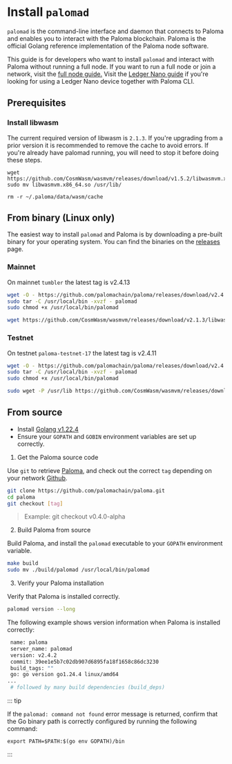 # Install `palomad`

`palomad` is the command-line interface and daemon that connects to Paloma and enables you to interact with the Paloma blockchain. Paloma is the official Golang reference implementation of the Paloma node software.

This guide is for developers who want to install `palomad` and interact with Paloma without running a full node. If you want to run a full node or join a network, visit the [full node guide.](../../maintain/node/requirements) Visit the [Ledger Nano guide](../../resources/paloma-ledger) if you're looking for using a Ledger Nano device together with Paloma CLI.

## Prerequisites

### Install libwasm
The current required version of libwasm is `2.1.3`. If you're upgrading from a prior version it is recommended to remove the cache to avoid errors. If you're already have palomad running, you will need to stop it before doing these steps.

```
wget https://github.com/CosmWasm/wasmvm/releases/download/v1.5.2/libwasmvm.x86_64.so
sudo mv libwasmvm.x86_64.so /usr/lib/

rm -r ~/.paloma/data/wasm/cache
```

## From binary (Linux only)

The easiest way to install `palomad` and Paloma is by downloading a pre-built binary for your operating system. You can find the binaries on the [releases](https://github.com/palomachain/paloma/releases) page. 


### Mainnet
On mainnet `tumbler` the latest tag is v2.4.13

```sh
wget -O - https://github.com/palomachain/paloma/releases/download/v2.4.13/paloma_Linux_x86_64.tar.gz  | \
sudo tar -C /usr/local/bin -xvzf - palomad
sudo chmod +x /usr/local/bin/palomad

wget https://github.com/CosmWasm/wasmvm/releases/download/v2.1.3/libwasmvm.x86_64.so/libwasmvm.x86_64.so
```

### Testnet
On testnet `paloma-testnet-17` the latest tag is v2.4.11

```sh
wget -O - https://github.com/palomachain/paloma/releases/download/v2.4.11/paloma_Linux_x86_64.tar.gz  | \
sudo tar -C /usr/local/bin -xvzf - palomad
sudo chmod +x /usr/local/bin/palomad

sudo wget -P /usr/lib https://github.com/CosmWasm/wasmvm/releases/download/v1.5.2/libwasmvm.x86_64.so
```

## From source

- Install [Golang v1.22.4](https://golang.org/doc/install)
- Ensure your `GOPATH` and `GOBIN` environment variables are set up correctly.
1. Get the Paloma source code

Use `git` to retrieve [Paloma](https://github.com/palomachain/paloma), and check out the correct `tag` depending on your network [Github](https://github.com/palomachain/paloma/releases).

 ```bash
 git clone https://github.com/palomachain/paloma.git
 cd paloma
 git checkout [tag]
```
   
 > Example: git checkout v0.4.0-alpha

2. Build Paloma from source

Build Paloma, and install the `palomad` executable to your `GOPATH` environment variable.

```bash
make build
sudo mv ./build/palomad /usr/local/bin/palomad
```

3. Verify your Paloma installation

Verify that Paloma is installed correctly.

```bash
palomad version --long
```

The following example shows version information when Paloma is installed correctly:

```bash
 name: paloma
 server_name: palomad
 version: v2.4.2
 commit: 39ee1e5b7c02db907d6895fa18f1658c86dc3230
 build_tags: ""
 go: go version go1.24.4 linux/amd64
...
 # followed by many build dependencies (build_deps)
```

::: tip

If the `palomad: command not found` error message is returned, confirm that the Go binary path is correctly configured by running the following command:

```
export PATH=$PATH:$(go env GOPATH)/bin
```

:::
